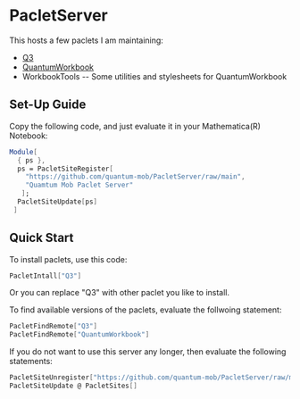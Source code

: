 # PacletServer

This hosts a few paclets I am maintaining:
- [Q3](https://github.com/quantum-mob/Q3App)
- [QuantumWorkbook](https://github.com/quantum-mob/QuantumWorkbook)
- WorkbookTools -- Some utilities and stylesheets for QuantumWorkbook


## Set-Up Guide

Copy the following code, and just evaluate it in your Mathematica(R) Notebook:

```Mathematica
Module[
  { ps },
  ps = PacletSiteRegister[
    "https://github.com/quantum-mob/PacletServer/raw/main",
    "Quamtum Mob Paclet Server"
   ];
  PacletSiteUpdate[ps]
 ]
```

## Quick Start

To install paclets, use this code:

```Mathematica
PacletIntall["Q3"]
```
Or you can replace "Q3" with other paclet you like to install.

To find available versions of the paclets, evaluate the follwoing statement:

```Mathematica
PacletFindRemote["Q3"]
PacletFindRemote["QuantumWorkbook"]
```

If you do not want to use this server any longer, then evaluate the following statements:

```Mathematica
PacletSiteUnregister["https://github.com/quantum-mob/PacletServer/raw/main"]
PacletSiteUpdate @ PacletSites[]
```
